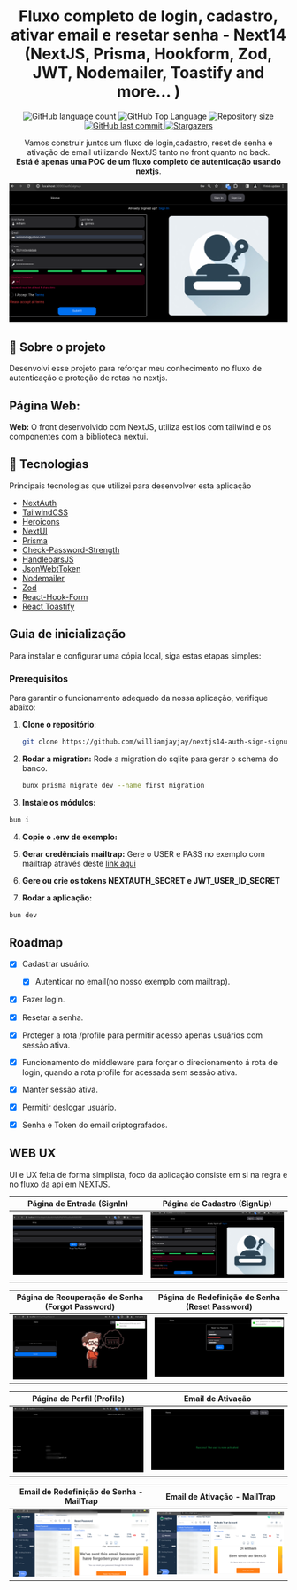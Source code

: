 <h1 align="center">Fluxo completo de login, cadastro, ativar email e resetar senha - Next14 (NextJS, Prisma, Hookform, Zod, JWT, Nodemailer, Toastify and more... )</h1>

<p align="center">
  <img alt="GitHub language count" src="https://img.shields.io/github/languages/count/williamjayjay/nextjs14-auth-sign-signup-password-mailprovider-middleware">

  <img alt="GitHub Top Language" src="https://img.shields.io/github/languages/top/williamjayjay/nextjs14-auth-sign-signup-password-mailprovider-middleware" />

  <img alt="Repository size" src="https://img.shields.io/github/repo-size/williamjayjay/nextjs14-auth-sign-signup-password-mailprovider-middleware">
  
  <a href="https://github.com/williamjayjay/Github-Blog/commits/master">
    <img alt="GitHub last commit" src="https://img.shields.io/github/last-commit/williamjayjay/nextjs14-auth-sign-signup-password-mailprovider-middleware">
  </a>
    
   <a href="https://github.com/williamjayjay/nextjs14-auth-sign-signup-password-mailprovider-middleware/stargazers">
    <img alt="Stargazers" src="https://img.shields.io/github/stars/williamjayjay/nextjs14-auth-sign-signup-password-mailprovider-middleware?style=social">
  </a>
</p>

<p align="center">Vamos construir juntos um fluxo de login,cadastro, reset de senha e ativação de email utilizando NextJS tanto no front quanto no back.<br/><strong>Está é apenas uma POC de um fluxo completo de autenticação usando nextjs</strong>.</p>

<p align="center">
<img alt="Auth NextJS" src="github/cover.png" />
</p>

## 🥶 Sobre o projeto

Desenvolvi esse projeto para reforçar meu conhecimento no fluxo de autenticação e proteção de rotas no nextjs.

## Página Web:

**Web:** O front desenvolvido com NextJS, utiliza estilos com tailwind e os componentes com a biblioteca nextui.


## 🚀 Tecnologias

Principais tecnologias que utilizei para desenvolver esta aplicação

- [NextAuth](https://next-auth.js.org/)
- [TailwindCSS](https://tailwindcss.com/)
- [Heroicons](https://heroicons.com/)
- [NextUI](https://nextui.org/)
- [Prisma](https://www.prisma.io/)
- [Check-Password-Strength](https://www.npmjs.com/package/check-password-strength)
- [HandlebarsJS](https://handlebarsjs.com/)
- [JsonWebtToken](https://www.npmjs.com/package/jsonwebtoken)
- [Nodemailer](https://www.nodemailer.com/)
- [Zod](https://zod.dev/)
- [React-Hook-Form](https://react-hook-form.com/)
- [React Toastify](https://www.npmjs.com/package/react-toastify)

## Guia de inicialização

Para instalar e configurar uma cópia local, siga estas etapas simples:

### Prerequisitos

Para garantir o funcionamento adequado da nossa aplicação, verifique abaixo:

1. **Clone o repositório**:
   ```sh
   git clone https://github.com/williamjayjay/nextjs14-auth-sign-signup-password-mailprovider-middleware
   ```

2. **Rodar a migration:** Rode a migration do sqlite para gerar o schema do banco.
   ```sh
   bunx prisma migrate dev --name first migration
   ``` 

3. **Instale os módulos:**
  ```sh
  bun i
  ```

4. **Copie o .env de exemplo:** 

5. **Gerar credênciais mailtrap:** Gere o USER e PASS no exemplo com mailtrap através deste [link aqui](https://mailtrap.io)

6. **Gere ou crie os tokens NEXTAUTH_SECRET e JWT_USER_ID_SECRET** 

7. **Rodar a aplicação:**
  ```sh
  bun dev
  ```

## Roadmap

- [x] Cadastrar usuário.
    - [x] Autenticar no email(no nosso exemplo com mailtrap).

- [x] Fazer login.

- [x] Resetar a senha.

- [x] Proteger a rota /profile para permitir acesso apenas usuários com sessão ativa.

- [x] Funcionamento do middleware para forçar o direcionamento á rota de login, quando a rota profile for acessada sem sessão ativa.

- [x] Manter sessão ativa.

- [x] Permitir deslogar usuário.

- [x] Senha e Token do email criptografados.


## WEB UX
UI e UX feita de forma simplista, foco da aplicação consiste em si na regra e no fluxo da api em NEXTJS.


| Página de Entrada (SignIn) | Página de Cadastro (SignUp) |
|:-------------------------:|:-------------------------:|
| ![SignIn Page](github/signin.png) | ![SignUp Page](github/signup.png) |

| Página de Recuperação de Senha (Forgot Password) | Página de Redefinição de Senha (Reset Password) |
|:-------------------------:|:-------------------------:|
| ![Forgot Password](github/forgotPassword.png) | ![Reset Password](github/resetPasswordForm.png) |

| Página de Perfil (Profile) | Email de Ativação |
|:-------------------------:|:-------------------------:|
| ![Profile Page](github/profile.png) | ![Activate Email](github/emailActiveMail.png) |

| Email de Redefinição de Senha - MailTrap | Email de Ativação - MailTrap |
|:-------------------------:|:-------------------------:|
| ![Reset Pass MailTrap](github/resetPasswordMailTrap.png) | ![Activate Email - MailTrap](github/emailActiveMailTrap.png) |
